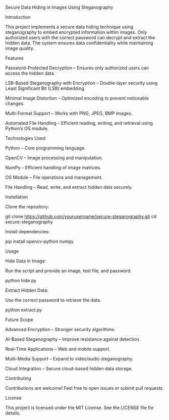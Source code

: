 Secure Data Hiding in Images Using Steganography

Introduction

This project implements a secure data hiding technique using steganography to embed encrypted information within images. Only authorized users with the correct password can decrypt and extract the hidden data. The system ensures data confidentiality while maintaining image quality.

Features

Password-Protected Decryption – Ensures only authorized users can access the hidden data.

LSB-Based Steganography with Encryption – Double-layer security using Least Significant Bit (LSB) embedding.

Minimal Image Distortion – Optimized encoding to prevent noticeable changes.

Multi-Format Support – Works with PNG, JPEG, BMP images.

Automated File Handling – Efficient reading, writing, and retrieval using Python’s OS module.

Technologies Used

Python – Core programming language.

OpenCV – Image processing and manipulation.

NumPy – Efficient handling of image matrices.

OS Module – File operations and management.

File Handling – Read, write, and extract hidden data securely.

Installation

Clone the repository:

git clone https://github.com/yourusername/secure-steganography.git
cd secure-steganography

Install dependencies:

pip install opencv-python numpy

Usage

Hide Data in Image:

Run the script and provide an image, text file, and password.

python hide.py

Extract Hidden Data:

Use the correct password to retrieve the data.

python extract.py

Future Scope

Advanced Encryption – Stronger security algorithms.

AI-Based Steganography – Improve resistance against detection.

Real-Time Applications – Web and mobile support.

Multi-Media Support – Expand to video/audio steganography.

Cloud Integration – Secure cloud-based hidden data storage.

Contributing

Contributions are welcome! Feel free to open issues or submit pull requests.

License

This project is licensed under the MIT License. See the LICENSE file for details.
